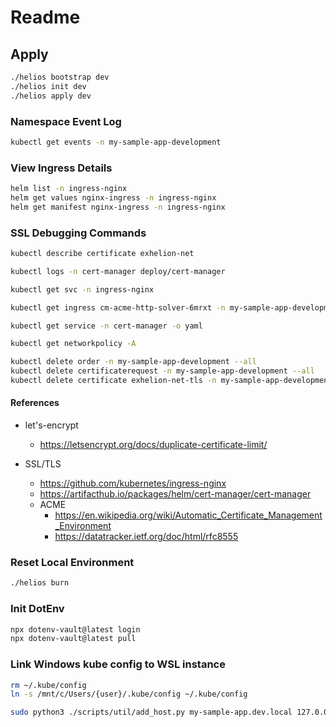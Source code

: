 # Readme

## Apply

```sh {"id":"01J17WWPWXXZZG0AGRYEKJHMVH"}
./helios bootstrap dev
./helios init dev
./helios apply dev
```

### Namespace Event Log

```sh {"id":"01J05ESR8R84GVER27PPDPM9NK"}
kubectl get events -n my-sample-app-development


```

### View Ingress Details

```sh {"id":"01J06F0F2EYSJ9J5269J1KHY0F"}
helm list -n ingress-nginx
helm get values nginx-ingress -n ingress-nginx
helm get manifest nginx-ingress -n ingress-nginx


```

### SSL Debugging Commands

```sh {"id":"01J06RB9MQYSTAKY5GG2RTKEKD"}
kubectl describe certificate exhelion-net


```

```sh {"id":"01J06RKSKXXE3YEMQK0NQHY92S"}
kubectl logs -n cert-manager deploy/cert-manager


```

```sh {"id":"01J06S1MYQDVJNCDWKTFQ84H5D"}
kubectl get svc -n ingress-nginx


```

```sh {"id":"01J06SKP9HK0DCG9YNME9HZJAP"}
kubectl get ingress cm-acme-http-solver-6mrxt -n my-sample-app-development -o yaml


```

```sh {"id":"01J06SQEFYCJ7NZPEWCZ9XZBMT"}
kubectl get service -n cert-manager -o yaml


```

```sh {"id":"01J06SRZWBNBPZ9XQJP12XH38V"}
kubectl get networkpolicy -A


```

```sh {"id":"01J06W99F02NNQSGY9TG91ZAWZ"}
kubectl delete order -n my-sample-app-development --all
kubectl delete certificaterequest -n my-sample-app-development --all
kubectl delete certificate exhelion-net-tls -n my-sample-app-development

```

#### References

- let's-encrypt

   - https://letsencrypt.org/docs/duplicate-certificate-limit/

- SSL/TLS

   - https://github.com/kubernetes/ingress-nginx
   - https://artifacthub.io/packages/helm/cert-manager/cert-manager
   - ACME
      - https://en.wikipedia.org/wiki/Automatic_Certificate_Management_Environment
      - https://datatracker.ietf.org/doc/html/rfc8555

### Reset Local Environment

```sh {"id":"01J0C67SDV9R5P7X81CAZ5M6ME"}
./helios burn
```

### Init DotEnv

```sh {"id":"01J0GXEHY0JRTEAAJ6VZWG3A0A"}
npx dotenv-vault@latest login
npx dotenv-vault@latest pull 

```

### Link Windows kube config to WSL instance

```sh {"id":"01J10289TJ5TSF5CSW8ZB0DV2Z"}
rm ~/.kube/config
ln -s /mnt/c/Users/{user}/.kube/config ~/.kube/config

```

```sh {"id":"01J1JAS70B6NWJJ091G0C8T0BX"}
sudo python3 ./scripts/util/add_host.py my-sample-app.dev.local 127.0.0.1
```
